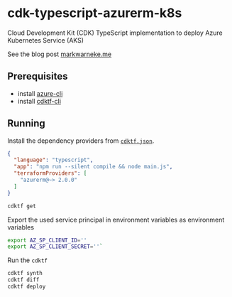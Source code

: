 # cdk-typescript-azurerm-k8s

Cloud Development Kit (CDK) TypeScript implementation to deploy Azure Kubernetes Service (AKS)

See the blog post [markwarneke.me](https://markwarneke.me/2020-07-23-Deploy-AKS-Kubernetes-Using-TypeScript-Terraform-CDK/)

## Prerequisites

- install [azure-cli](https://docs.microsoft.com/en-us/cli/azure/install-azure-cli?view=azure-cli-latest)
- install [cdktf-cli](https://learn.hashicorp.com/terraform/cdktf/cdktf-install)

## Running

Install the dependency providers from [`cdktf.json`](cdktf.json).

```json
{
  "language": "typescript",
  "app": "npm run --silent compile && node main.js",
  "terraformProviders": [
    "azurerm@~> 2.0.0"
  ]
}
```

```bash
cdktf get
```

Export the used service principal in environment variables as environment variables

```bash
export AZ_SP_CLIENT_ID=''
export AZ_SP_CLIENT_SECRET=''`
```

Run the `cdktf`

```bash
cdktf synth
cdktf diff
cdktf deploy
```
